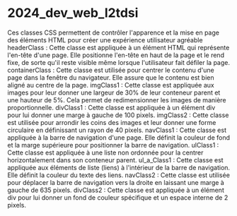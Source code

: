 # 2024_dev_web_l2tdsi
Ces classes CSS  permettent de contrôler l'apparence et la mise en page des éléments HTML pour créer une expérience utilisateur agréable
headerClass : Cette classe est appliquée à un élément HTML qui représente l'en-tête d'une page. Elle positionne l'en-tête en haut de la page et le rend fixe, de sorte qu'il reste visible même lorsque l'utilisateur fait défiler la page.
containerClass : Cette classe est utilisée pour centrer le contenu d'une page dans la fenêtre du navigateur. Elle assure que le contenu est bien aligné au centre de la page.
imgClass1 : Cette classe est appliquée aux images pour leur donner une largeur de 30% de leur conteneur parent et une hauteur de 5%. Cela permet de redimensionner les images de manière proportionnelle.
divClass1 : Cette classe est appliquée à un élément div pour lui donner une marge à gauche de 100 pixels.
imgClass2 : Cette classe est utilisée pour arrondir les coins des images et leur donner une forme circulaire en définissant un rayon de 40 pixels.
navClass1 : Cette classe est appliquée à la barre de navigation d'une page. Elle définit la couleur de fond et la marge supérieure pour positionner la barre de navigation.
ulClass1 : Cette classe est appliquée à une liste non ordonnée pour la centrer horizontalement dans son conteneur parent.
ul_a_Class1 : Cette classe est appliquée aux éléments de liste (liens) à l'intérieur de la barre de navigation. Elle définit la couleur du texte des liens.
navClass2 : Cette classe est utilisée pour déplacer la barre de navigation vers la droite en laissant une marge à gauche de 635 pixels.
divClass2 : Cette classe est appliquée à un élément div pour lui donner un fond de couleur spécifique et un espace interne de 2 pixels.